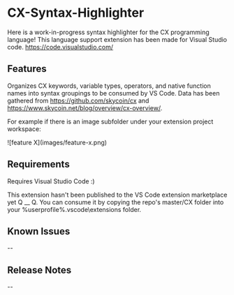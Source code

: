 # CX-Syntax-Highlighter
Here is a work-in-progress syntax highlighter for the CX programming language! This language support extension has been made for Visual Studio code. https://code.visualstudio.com/

## Features
Organizes CX keywords, variable types, operators, and native function names into syntax groupings to be consumed by VS Code. Data has been gathered from https://github.com/skycoin/cx and https://www.skycoin.net/blog/overview/cx-overview/.

For example if there is an image subfolder under your extension project workspace:

\!\[feature X\]\(images/feature-x.png\)


## Requirements
Requires Visual Studio Code :)

This extension hasn't been published to the VS Code extension marketplace yet Q __ Q. You can consume it by copying the repo's master/CX folder into your %userprofile%\.vscode\extensions folder.

## Known Issues
--

## Release Notes
--

